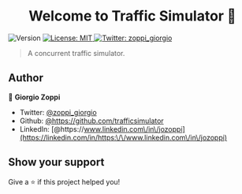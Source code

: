 <h1 align="center">Welcome to Traffic Simulator 👋</h1>
<p>
  <img alt="Version" src="https://img.shields.io/badge/version-0.0.1-blue.svg?cacheSeconds=2592000" />
  <a href="#" target="_blank">
    <img alt="License: MIT" src="https://img.shields.io/badge/License-MIT-yellow.svg" />
  </a>
  <a href="https://twitter.com/zoppi_giorgio" target="_blank">
    <img alt="Twitter: zoppi_giorgio" src="https://img.shields.io/twitter/follow/zoppi_giorgio.svg?style=social" />
  </a>
</p>

> A concurrent traffic simulator.

## Author

👤 **Giorgio Zoppi**

* Twitter: [@zoppi_giorgio](https://twitter.com/zoppi_giorgio)
* Github: [@https:\/\/github.com\/trafficsimulator](https://github.com/https:\/\/github.com\/trafficsimulator)
* LinkedIn: [@https:\/\/www.linkedin.com\/in\/jozoppi](https://linkedin.com/in/https:\/\/www.linkedin.com\/in\/jozoppi)

## Show your support

Give a ⭐️ if this project helped you!

